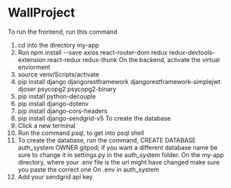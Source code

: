 # WallProject
To run the frontend, run this command
1. cd into the directory my-app
2. Run npm install --save axios react-router-dom redux redux-devtools-extension react-redux redux-thunk
On the backend, activate the virtual enviorment
1. source venv/Scripts/activate
2. pip install django djangorestframework  djangorestframework-simplejwt djoser psycopg2 psycopg2-binary
3. pip install python-decouple
4. pip install django-dotenv
5. pip install django-cors-headers
6. pip install django-sendgrid-v5
To create the database
1. Click a new terminal
2. Run the command psql, to get into psql shell
3. To create the database, run the command, CREATE DATABASE auth_system OWNER gitpod; if you want a different database name be sure to change it in settings.py in the auth_system folder.
On the my-app directory, where your .env file is the url might have changed make sure you paste the correct one
On .env in auth_system 
1. Add your sendgrid api key
